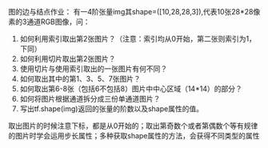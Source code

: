 图的边与结点作业：
有一4阶张量img其shape=([10,28,28,3]),代表10张28*28像素的3通道RGB图像，问：
1. 如何利用索引取出第2张图片？（注意：索引均从0开始，第二张则索引为1，下同）
2. 如何利用切片取出第2张图片？
3. 使用切片与使用索引取出的一张图片有何不同？
4. 如何取出其中的第1、3、5、7张图片？
5. 如何取出第6-8张（包括6不包括8）图片中中心区域（14*14）的部分？
6. 如何将图片根据通道拆分成三份单通道图片？
7. 写出tf.shape(img)返回的张量的阶数以及shape属性的值。 

取出图片的时候注意下标，都是从0开始的；取出第奇数个或者第偶数个等有规律的图片时学会运用步长属性；多种获取shape属性的方法，会获得不同类型的属性
